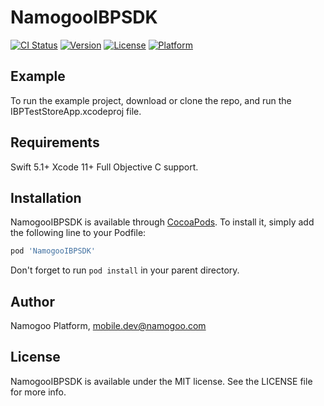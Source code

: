 # NamogooIBPSDK

[![CI Status](https://img.shields.io/travis/mngKali/NamogooIBPSDK.svg?style=flat)](https://travis-ci.org/mngKali/NamogooIBPSDK)
[![Version](https://img.shields.io/cocoapods/v/NamogooIBPSDK.svg?style=flat)](https://cocoapods.org/pods/NamogooIBPSDK)
[![License](https://img.shields.io/cocoapods/l/NamogooIBPSDK.svg?style=flat)](https://cocoapods.org/pods/NamogooIBPSDK)
[![Platform](https://img.shields.io/cocoapods/p/NamogooIBPSDK.svg?style=flat)](https://cocoapods.org/pods/NamogooIBPSDK)

## Example

To run the example project, download or clone the repo, and run the IBPTestStoreApp.xcodeproj file.

## Requirements
Swift 5.1+
Xcode 11+
Full Objective C support.

## Installation

NamogooIBPSDK is available through [CocoaPods](https://cocoapods.org). To install
it, simply add the following line to your Podfile:

```ruby
pod 'NamogooIBPSDK'
```
Don't forget to run  `pod install` in your parent directory.


## Author

Namogoo Platform, mobile.dev@namogoo.com

## License

NamogooIBPSDK is available under the MIT license. See the LICENSE file for more info.
